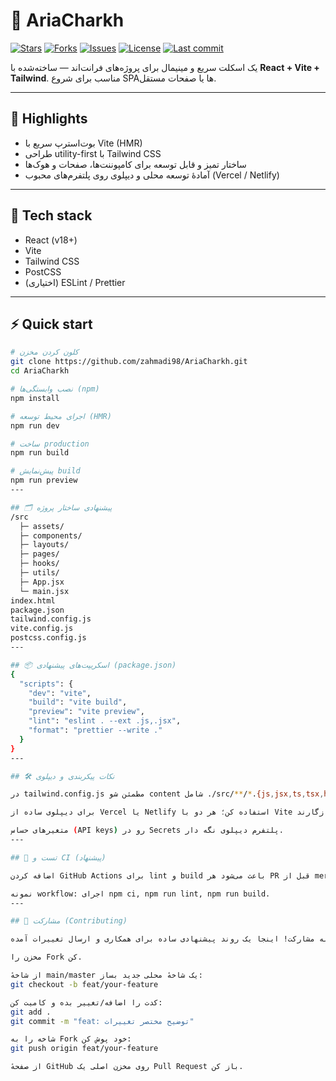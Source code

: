 # 🚴 AriaCharkh

[![Stars](https://img.shields.io/github/stars/zahmadi98/AriaCharkh?style=flat-square)](https://github.com/zahmadi98/AriaCharkh/stargazers)
[![Forks](https://img.shields.io/github/forks/zahmadi98/AriaCharkh?style=flat-square)](https://github.com/zahmadi98/AriaCharkh/network/members)
[![Issues](https://img.shields.io/github/issues/zahmadi98/AriaCharkh?style=flat-square)](https://github.com/zahmadi98/AriaCharkh/issues)
[![License](https://img.shields.io/github/license/zahmadi98/AriaCharkh?style=flat-square)](https://github.com/zahmadi98/AriaCharkh/blob/main/LICENSE)
[![Last commit](https://img.shields.io/github/last-commit/zahmadi98/AriaCharkh?style=flat-square)](https://github.com/zahmadi98/AriaCharkh/commits)

یک اسکلت سریع و مینیمال برای پروژه‌های فرانت‌اند — ساخته‌شده با **React + Vite + Tailwind**. مناسب برای شروع SPAها یا صفحات مستقل.

---

## 🚀 Highlights
- بوت‌استرپ سریع با Vite (HMR)
- طراحی utility-first با Tailwind CSS
- ساختار تمیز و قابل توسعه برای کامپوننت‌ها، صفحات و هوک‌ها
- آمادهٔ توسعه محلی و دیپلوی روی پلتفرم‌های محبوب (Vercel / Netlify)

---

## 🧰 Tech stack
- React (v18+)
- Vite
- Tailwind CSS
- PostCSS
- (اختیاری) ESLint / Prettier

---

## ⚡ Quick start

```bash
# کلون کردن مخزن
git clone https://github.com/zahmadi98/AriaCharkh.git
cd AriaCharkh

# نصب وابستگی‌ها (npm)
npm install

# اجرای محیط توسعه (HMR)
npm run dev

# ساخت production
npm run build

# پیش‌نمایش build
npm run preview
---

## 🗂️ پیشنهادی ساختار پروژه
/src
  ├─ assets/
  ├─ components/
  ├─ layouts/
  ├─ pages/
  ├─ hooks/
  ├─ utils/
  ├─ App.jsx
  └─ main.jsx
index.html
package.json
tailwind.config.js
vite.config.js
postcss.config.js
---

## 📦 اسکریپت‌های پیشنهادی (package.json)
{
  "scripts": {
    "dev": "vite",
    "build": "vite build",
    "preview": "vite preview",
    "lint": "eslint . --ext .js,.jsx",
    "format": "prettier --write ."
  }
}
---

## 🛠️ نکات پیکربندی و دیپلوی

در tailwind.config.js مطمئن شو content شامل ./src/**/*.{js,jsx,ts,tsx,html} باشه تا CSS اضافی حذف شه.

برای دیپلوی ساده از Vercel یا Netlify استفاده کن؛ هر دو با Vite سازگارند.

متغیرهای حساس (API keys) رو در Secrets پلتفرم دیپلوی نگه دار.
---

## 🧪 تست و CI (پیشنهاد)

اضافه کردن GitHub Actions برای lint و build باعث می‌شود هر PR قبل از merge چک شود.

نمونه workflow: اجرای npm ci, npm run lint, npm run build.
---

## 🤝 مشارکت (Contributing)

ممنون از علاقه‌ات به مشارکت! اینجا یک روند پیشنهادی ساده برای همکاری و ارسال تغییرات آمده:

مخزن را Fork کن.

از شاخهٔ main/master یک شاخهٔ محلی جدید بساز:
git checkout -b feat/your-feature

کدت را اضافه/تغییر بده و کامیت کن:
git add .
git commit -m "feat: توضیح مختصر تغییرات"

شاخه را به Fork خود پوش کن:
git push origin feat/your-feature

از صفحهٔ GitHub روی مخزن اصلی یک Pull Request باز کن.

